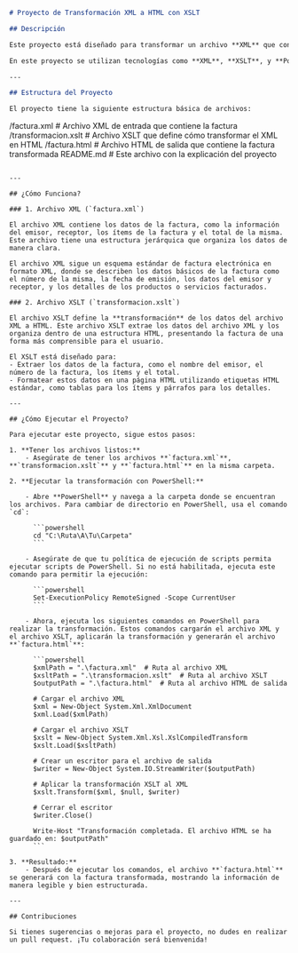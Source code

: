 ```markdown
# Proyecto de Transformación XML a HTML con XSLT

## Descripción

Este proyecto está diseñado para transformar un archivo **XML** que contiene una factura electrónica en un archivo **HTML** que presenta los detalles de la factura en formato legible para el usuario. La transformación se realiza mediante un archivo **XSLT** que define cómo deben presentarse los datos del XML en el HTML. 

En este proyecto se utilizan tecnologías como **XML**, **XSLT**, y **PowerShell** para realizar la transformación de datos.

---

## Estructura del Proyecto

El proyecto tiene la siguiente estructura básica de archivos:

```
/factura.xml          # Archivo XML de entrada que contiene la factura
/transformacion.xslt  # Archivo XSLT que define cómo transformar el XML en HTML
/factura.html         # Archivo HTML de salida que contiene la factura transformada
README.md             # Este archivo con la explicación del proyecto
```

---

## ¿Cómo Funciona?

### 1. Archivo XML (`factura.xml`)

El archivo XML contiene los datos de la factura, como la información del emisor, receptor, los ítems de la factura y el total de la misma. Este archivo tiene una estructura jerárquica que organiza los datos de manera clara.

El archivo XML sigue un esquema estándar de factura electrónica en formato XML, donde se describen los datos básicos de la factura como el número de la misma, la fecha de emisión, los datos del emisor y receptor, y los detalles de los productos o servicios facturados.

### 2. Archivo XSLT (`transformacion.xslt`)

El archivo XSLT define la **transformación** de los datos del archivo XML a HTML. Este archivo XSLT extrae los datos del archivo XML y los organiza dentro de una estructura HTML, presentando la factura de una forma más comprensible para el usuario.

El XSLT está diseñado para:
- Extraer los datos de la factura, como el nombre del emisor, el número de la factura, los ítems y el total.
- Formatear estos datos en una página HTML utilizando etiquetas HTML estándar, como tablas para los ítems y párrafos para los detalles.

---

## ¿Cómo Ejecutar el Proyecto?

Para ejecutar este proyecto, sigue estos pasos:

1. **Tener los archivos listos:**
    - Asegúrate de tener los archivos **`factura.xml`**, **`transformacion.xslt`** y **`factura.html`** en la misma carpeta.

2. **Ejecutar la transformación con PowerShell:**

    - Abre **PowerShell** y navega a la carpeta donde se encuentran los archivos. Para cambiar de directorio en PowerShell, usa el comando `cd`:
    
      ```powershell
      cd "C:\Ruta\A\Tu\Carpeta"
      ```
      
    - Asegúrate de que tu política de ejecución de scripts permita ejecutar scripts de PowerShell. Si no está habilitada, ejecuta este comando para permitir la ejecución:
    
      ```powershell
      Set-ExecutionPolicy RemoteSigned -Scope CurrentUser
      ```
      
    - Ahora, ejecuta los siguientes comandos en PowerShell para realizar la transformación. Estos comandos cargarán el archivo XML y el archivo XSLT, aplicarán la transformación y generarán el archivo **`factura.html`**:

      ```powershell
      $xmlPath = ".\factura.xml"  # Ruta al archivo XML
      $xsltPath = ".\transformacion.xslt"  # Ruta al archivo XSLT
      $outputPath = ".\factura.html"  # Ruta al archivo HTML de salida

      # Cargar el archivo XML
      $xml = New-Object System.Xml.XmlDocument
      $xml.Load($xmlPath)

      # Cargar el archivo XSLT
      $xslt = New-Object System.Xml.Xsl.XslCompiledTransform
      $xslt.Load($xsltPath)

      # Crear un escritor para el archivo de salida
      $writer = New-Object System.IO.StreamWriter($outputPath)

      # Aplicar la transformación XSLT al XML
      $xslt.Transform($xml, $null, $writer)

      # Cerrar el escritor
      $writer.Close()

      Write-Host "Transformación completada. El archivo HTML se ha guardado en: $outputPath"
      ```

3. **Resultado:**
    - Después de ejecutar los comandos, el archivo **`factura.html`** se generará con la factura transformada, mostrando la información de manera legible y bien estructurada.

---

## Contribuciones

Si tienes sugerencias o mejoras para el proyecto, no dudes en realizar un pull request. ¡Tu colaboración será bienvenida!
```
